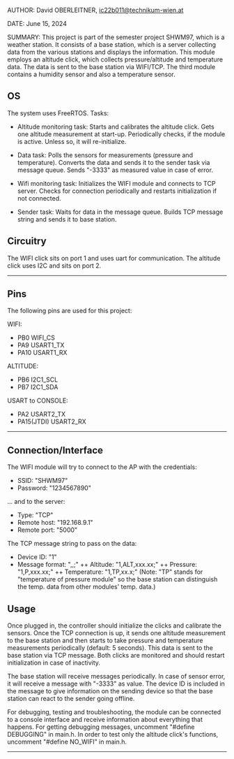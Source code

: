 AUTHOR:  David OBERLEITNER, ic22b011@technikum-wien.at

DATE:    June 15, 2024

SUMMARY: This project is part of the semester project SHWM97, which is a weather station. 
	It consists of a base station, which is a server collecting data from the various stations
	and displays the information. 
	This module employs an altitude click, which collects pressure/altitude and temperature data. 
	The data is sent to the base station via WIFI/TCP. 
	The third module contains a humidity sensor and also a temperature sensor. 


## OS

The system uses FreeRTOS. 
Tasks: 
+ Altitude monitoring task: Starts and calibrates the altitude click. Gets one
altitude measurement at start-up. Periodically checks, 
if the module is active. Unless so, it will re-initialize. 

+ Data task: Polls the sensors for measurements (pressure and temperature). 
Converts the data and sends it to the sender task via message queue. 
Sends "-3333" as measured value in case of error. 

+ Wifi monitoring task: Initializes the WIFI module and connects to TCP server. 
Checks for connection periodically and restarts initialization if not connected. 

+ Sender task: Waits for data in the message queue. Builds TCP message string
and sends it to base station. 


## Circuitry

The WIFI click sits on port 1 and uses uart for communication. 
The altitude click uses I2C and sits on port 2. 

---

## Pins

The following pins are used for this project:

WIFI: 
+ PB0 WIFI_CS
+ PA9 USART1_TX
+ PA10 USART1_RX

ALTITUDE: 
+ PB6 I2C1_SCL
+ PB7 I2C1_SDA

USART to CONSOLE:
+ PA2 USART2_TX
+ PA15(JTDI) USART2_RX

---

## Connection/Interface

The WIFI module will try to connect to the AP with the credentials: 
+ SSID: "SHWM97"
+ Password: "1234567890"

... and to the server: 
+ Type: "TCP"
+ Remote host: "192.168.9.1"
+ Remote port: "5000"

The TCP message string to pass on the data: 
+ Device ID: "1"
+ Message format: "<device ID>,<physical quantity>,<value in float>;"
++ Altitude: "1,ALT,xxx.xx;"
++ Pressure: "1,P,xxx.xx;"
++ Temperature: "1,TP,xx.x;" (Note: "TP" stands for "temperature of pressure module"
				so the base station can distinguish the temp. data 
				from other modules' temp. data.) 


## Usage

Once plugged in, the controller should initialize the clicks and calibrate the
sensors. 
Once the TCP connection is up, it sends one altitude measurement to the base station
and then starts to take pressure and temperature measurements periodically 
(default: 5 seconds). This data is sent to the base station via TCP message. 
Both clicks are monitored and should restart initialization in case of inactivity. 

The base station will receive messages periodically. In case of sensor error, 
it will receive a message with "-3333" as value. 
The device ID is included in the message to give information on the sending device 
so that the base station can react to the sender going offline. 


For debugging, testing and troubleshooting, the module can be connected to a console 
interface and receive information about everything that happens. 
For getting debugging messages, uncomment "#define DEBUGGING" in main.h. 
In order to test only the altitude click's functions, uncomment "#define NO_WIFI"
in main.h. 

---